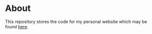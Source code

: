 # About

This repository stores the code for my personal website which may be found [here](https://www.richardcorrero.com/).